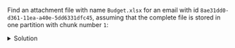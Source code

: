 Find an attachment file with name `Budget.xlsx` for an email with id `8ae31dd0-d361-11ea-a40e-5dd6331dfc45`, assuming that the complete file is stored in one partition with chunk number `1`:

<details>
  <summary>Solution</summary>

```
SELECT filename, type, value,
       blobAsText(value)
FROM attachments
WHERE email_id = 8ae31dd0-d361-11ea-a40e-5dd6331dfc45
  AND filename = 'Budget.xlsx'
  AND chunk_number = 1;
```{{execute}}

</details>

Find an attachment file with name `Presentation.pptx` for an email with id `8ae31dd0-d361-11ea-a40e-5dd6331dfc45`, assuming that the three file chunks are stored across three partitions with chunk numbers `1`, `2` and `3`:

<details>
  <summary>Solution</summary>

```
SELECT filename, type, value,
       blobAsText(value)
FROM attachments
WHERE email_id = 8ae31dd0-d361-11ea-a40e-5dd6331dfc45
  AND filename = 'Presentation.pptx'
  AND chunk_number IN (1,2,3);
```{{execute}}

</details>